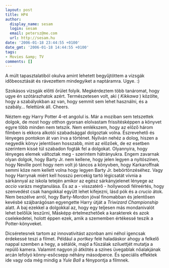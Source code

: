 ```yaml
---
layout: post
title: HP4
author:
  display_name: sesam
  login: sesam
  email: petersz@me.com
  url: http://sesam.hu
date: '2006-01-18 23:44:55 +0100'
date_gmt: '2006-01-18 14:44:55 +0100'
tags:
- Movies &amp; TV
comments: []
---
```


A múlt tapasztalatiból okulva amint lehetett begyűjtöttem a vizsgák időbeosztását és rávezettem mindegyiket a naptáramra. Ugye. :)

Szokásos vizsgák előtti őrület folyik. Megkérdeztem több tanáromat, hogy ugye én szótárazhatok azért. Természetesen volt, aki ( _Kikkawa_ ) közölte, hogy a szabályokban az van, hogy semmit sem lehet használni, és a szabály... felettünk áll. Cheers.

Néztem egy Harry Potter 4-et angolul is. Már a moziban sem tetszettek dolgok, de most hogy otthon gyorsan elolvastam frissítésképpen a könyvet egyre több minden nem tetszik. Nem emlékszem, hogy az előző három filmben is ekkora alkotói szabadsággal dolgoztak volna. Észrevehető és lényeges pontokon át van írva a történet. Nyilván nehéz a dolog, hiszen a negyedik könyv jelentősen hosszabb, mint az előzőek, de ez esetben szerintem kissé túl szabadon fogták fel a dolgokat. Olyannyira, hogy lényeges elemek változtak meg - szerintem hátrányukra. Engem zavarnak olyan dolgok, hogy Barty Jr. nem kellene, hogy jelen legyen a nyitószínen, hogy Neville pont hogy nem volt jó táncos a könyvben, hogy Karkaroffnak semmi köze nem kellett volna hogy legyen Barty Jr. bebörtönzéséhez. Vagy hogy Harrynak miért kell hosszú percekig tartó légicsatát vívnia a sárkánnyal az iskola tetején amikor az egész sárkányjelenet lényege az _accio_ varázs megtanulása. És az a - visszatérő - hollywoodi félreértés, hogy szenvedést csak hangokkal együtt lehet kifejezni, lásd pók és a _crucio_ átok. Nem beszélve arról, hogy Barty-Mordon jóval finomabban és jelentősen kevésbé szájbarágósan egyengette Harry útját a _Triwizard Championship_ alatt. A baj ezekkel a dolgokkal az, hogy egy teljesen más mondanivalót lehet belőlük leszűrni, Másképp értelmezhetőek a karakterek és azok cselekedetei, holott éppen ezek, amik a szememben értékessé teszik a Potter-könyveket.

Dicséretesnek tartom az innovativitást azonban ami néhol igencsak érdekessé teszi a filmet. Például a _portkey_ felé haladáskor ahogy a felkelő nappal szemben a hegy, a sétálók, majd a fűszálak sziluettjét mutatja a repülő kamera. Valamint nagyon jó átkötés a színes üvegablak nőalakjának arcán lefolyó könny-esőcsepp néhány másodperce. És speciális effektek ide vagy oda még mindig a _Yule Ball_ a fénypontja a filmnek.
